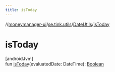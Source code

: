 ```yaml
---
title: isToday
---
```

//[moneymanager-ui](../../../index.html)/[se.tink.utils](../index.html)/[DateUtils](index.html)/[isToday](is-today.html)



# isToday



[androidJvm]\
fun [isToday](is-today.html)(evaluatedDate: DateTime): [Boolean](https://kotlinlang.org/api/latest/jvm/stdlib/kotlin/-boolean/index.html)




